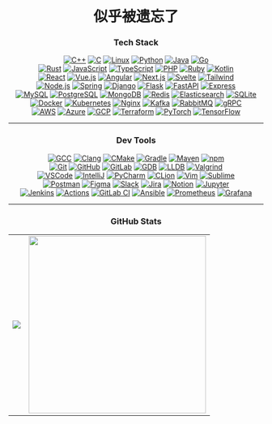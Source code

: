 <div align="center">

# 似乎被遗忘了

### Tech Stack

<p>
<a href="https://en.cppreference.com/w/" target="_blank"><img src="https://img.shields.io/badge/C++-00599C?style=for-the-badge&logo=cplusplus&logoColor=white" alt="C++" /></a>
<a href="https://en.cppreference.com/w/c/language" target="_blank"><img src="https://img.shields.io/badge/C-A8B9CC?style=for-the-badge&logo=c&logoColor=white" alt="C" /></a>
<a href="https://www.kernel.org/" target="_blank"><img src="https://img.shields.io/badge/Linux-FCC624?style=for-the-badge&logo=linux&logoColor=black" alt="Linux" /></a>
<a href="https://www.python.org/" target="_blank"><img src="https://img.shields.io/badge/Python-3776AB?style=for-the-badge&logo=python&logoColor=white" alt="Python" /></a>
<a href="https://www.java.com/" target="_blank"><img src="https://img.shields.io/badge/Java-007396?style=for-the-badge&logo=openjdk&logoColor=white" alt="Java" /></a>
<a href="https://go.dev/" target="_blank"><img src="https://img.shields.io/badge/Go-00ADD8?style=for-the-badge&logo=go&logoColor=white" alt="Go" /></a>
<br>
<a href="https://www.rust-lang.org/" target="_blank"><img src="https://img.shields.io/badge/Rust-000000?style=for-the-badge&logo=rust&logoColor=white" alt="Rust" /></a>
<a href="https://developer.mozilla.org/en-US/docs/Web/JavaScript" target="_blank"><img src="https://img.shields.io/badge/JavaScript-F7DF1E?style=for-the-badge&logo=javascript&logoColor=black" alt="JavaScript" /></a>
<a href="https://www.typescriptlang.org/" target="_blank"><img src="https://img.shields.io/badge/TypeScript-3178C6?style=for-the-badge&logo=typescript&logoColor=white" alt="TypeScript" /></a>
<a href="https://www.php.net/" target="_blank"><img src="https://img.shields.io/badge/PHP-777BB4?style=for-the-badge&logo=php&logoColor=white" alt="PHP" /></a>
<a href="https://www.ruby-lang.org/" target="_blank"><img src="https://img.shields.io/badge/Ruby-CC342D?style=for-the-badge&logo=ruby&logoColor=white" alt="Ruby" /></a>
<a href="https://kotlinlang.org/" target="_blank"><img src="https://img.shields.io/badge/Kotlin-7F52FF?style=for-the-badge&logo=kotlin&logoColor=white" alt="Kotlin" /></a>
<br>
<a href="https://react.dev/" target="_blank"><img src="https://img.shields.io/badge/React-61DAFB?style=for-the-badge&logo=react&logoColor=black" alt="React" /></a>
<a href="https://vuejs.org/" target="_blank"><img src="https://img.shields.io/badge/Vue.js-4FC08D?style=for-the-badge&logo=vuedotjs&logoColor=white" alt="Vue.js" /></a>
<a href="https://angular.io/" target="_blank"><img src="https://img.shields.io/badge/Angular-DD0031?style=for-the-badge&logo=angular&logoColor=white" alt="Angular" /></a>
<a href="https://nextjs.org/" target="_blank"><img src="https://img.shields.io/badge/Next.js-000000?style=for-the-badge&logo=nextdotjs&logoColor=white" alt="Next.js" /></a>
<a href="https://svelte.dev/" target="_blank"><img src="https://img.shields.io/badge/Svelte-FF3E00?style=for-the-badge&logo=svelte&logoColor=white" alt="Svelte" /></a>
<a href="https://tailwindcss.com/" target="_blank"><img src="https://img.shields.io/badge/Tailwind-06B6D4?style=for-the-badge&logo=tailwindcss&logoColor=white" alt="Tailwind" /></a>
<br>
<a href="https://nodejs.org/" target="_blank"><img src="https://img.shields.io/badge/Node.js-339933?style=for-the-badge&logo=nodedotjs&logoColor=white" alt="Node.js" /></a>
<a href="https://spring.io/" target="_blank"><img src="https://img.shields.io/badge/Spring-6DB33F?style=for-the-badge&logo=spring&logoColor=white" alt="Spring" /></a>
<a href="https://www.djangoproject.com/" target="_blank"><img src="https://img.shields.io/badge/Django-092E20?style=for-the-badge&logo=django&logoColor=white" alt="Django" /></a>
<a href="https://flask.palletsprojects.com/" target="_blank"><img src="https://img.shields.io/badge/Flask-000000?style=for-the-badge&logo=flask&logoColor=white" alt="Flask" /></a>
<a href="https://fastapi.tiangolo.com/" target="_blank"><img src="https://img.shields.io/badge/FastAPI-009688?style=for-the-badge&logo=fastapi&logoColor=white" alt="FastAPI" /></a>
<a href="https://expressjs.com/" target="_blank"><img src="https://img.shields.io/badge/Express-000000?style=for-the-badge&logo=express&logoColor=white" alt="Express" /></a>
<br>
<a href="https://www.mysql.com/" target="_blank"><img src="https://img.shields.io/badge/MySQL-4479A1?style=for-the-badge&logo=mysql&logoColor=white" alt="MySQL" /></a>
<a href="https://www.postgresql.org/" target="_blank"><img src="https://img.shields.io/badge/PostgreSQL-4169E1?style=for-the-badge&logo=postgresql&logoColor=white" alt="PostgreSQL" /></a>
<a href="https://www.mongodb.com/" target="_blank"><img src="https://img.shields.io/badge/MongoDB-47A248?style=for-the-badge&logo=mongodb&logoColor=white" alt="MongoDB" /></a>
<a href="https://redis.io/" target="_blank"><img src="https://img.shields.io/badge/Redis-DC382D?style=for-the-badge&logo=redis&logoColor=white" alt="Redis" /></a>
<a href="https://www.elastic.co/" target="_blank"><img src="https://img.shields.io/badge/Elasticsearch-005571?style=for-the-badge&logo=elasticsearch&logoColor=white" alt="Elasticsearch" /></a>
<a href="https://www.sqlite.org/" target="_blank"><img src="https://img.shields.io/badge/SQLite-003B57?style=for-the-badge&logo=sqlite&logoColor=white" alt="SQLite" /></a>
<br>
<a href="https://www.docker.com/" target="_blank"><img src="https://img.shields.io/badge/Docker-2496ED?style=for-the-badge&logo=docker&logoColor=white" alt="Docker" /></a>
<a href="https://kubernetes.io/" target="_blank"><img src="https://img.shields.io/badge/Kubernetes-326CE5?style=for-the-badge&logo=kubernetes&logoColor=white" alt="Kubernetes" /></a>
<a href="https://nginx.org/" target="_blank"><img src="https://img.shields.io/badge/Nginx-009639?style=for-the-badge&logo=nginx&logoColor=white" alt="Nginx" /></a>
<a href="https://kafka.apache.org/" target="_blank"><img src="https://img.shields.io/badge/Kafka-231F20?style=for-the-badge&logo=apachekafka&logoColor=white" alt="Kafka" /></a>
<a href="https://www.rabbitmq.com/" target="_blank"><img src="https://img.shields.io/badge/RabbitMQ-FF6600?style=for-the-badge&logo=rabbitmq&logoColor=white" alt="RabbitMQ" /></a>
<a href="https://grpc.io/" target="_blank"><img src="https://img.shields.io/badge/gRPC-4285F4?style=for-the-badge&logo=google&logoColor=white" alt="gRPC" /></a>
<br>
<a href="https://aws.amazon.com/" target="_blank"><img src="https://img.shields.io/badge/AWS-232F3E?style=for-the-badge&logo=amazonaws&logoColor=white" alt="AWS" /></a>
<a href="https://azure.microsoft.com/" target="_blank"><img src="https://img.shields.io/badge/Azure-0078D4?style=for-the-badge&logo=microsoftazure&logoColor=white" alt="Azure" /></a>
<a href="https://cloud.google.com/" target="_blank"><img src="https://img.shields.io/badge/GCP-4285F4?style=for-the-badge&logo=googlecloud&logoColor=white" alt="GCP" /></a>
<a href="https://www.terraform.io/" target="_blank"><img src="https://img.shields.io/badge/Terraform-7B42BC?style=for-the-badge&logo=terraform&logoColor=white" alt="Terraform" /></a>
<a href="https://pytorch.org/" target="_blank"><img src="https://img.shields.io/badge/PyTorch-EE4C2C?style=for-the-badge&logo=pytorch&logoColor=white" alt="PyTorch" /></a>
<a href="https://www.tensorflow.org/" target="_blank"><img src="https://img.shields.io/badge/TensorFlow-FF6F00?style=for-the-badge&logo=tensorflow&logoColor=white" alt="TensorFlow" /></a>
</p>

---

### Dev Tools

<p>
<a href="https://gcc.gnu.org/" target="_blank"><img src="https://img.shields.io/badge/GCC-1575F9?style=for-the-badge&logo=gnu&logoColor=white" alt="GCC" /></a>
<a href="https://clang.llvm.org/" target="_blank"><img src="https://img.shields.io/badge/Clang-262D3A?style=for-the-badge&logo=llvm&logoColor=white" alt="Clang" /></a>
<a href="https://cmake.org/" target="_blank"><img src="https://img.shields.io/badge/CMake-064F8C?style=for-the-badge&logo=cmake&logoColor=white" alt="CMake" /></a>
<a href="https://gradle.org/" target="_blank"><img src="https://img.shields.io/badge/Gradle-02303A?style=for-the-badge&logo=gradle&logoColor=white" alt="Gradle" /></a>
<a href="https://maven.apache.org/" target="_blank"><img src="https://img.shields.io/badge/Maven-C71A36?style=for-the-badge&logo=apachemaven&logoColor=white" alt="Maven" /></a>
<a href="https://www.npmjs.com/" target="_blank"><img src="https://img.shields.io/badge/npm-CB3837?style=for-the-badge&logo=npm&logoColor=white" alt="npm" /></a>
<br>
<a href="https://git-scm.com/" target="_blank"><img src="https://img.shields.io/badge/Git-F05032?style=for-the-badge&logo=git&logoColor=white" alt="Git" /></a>
<a href="https://github.com/" target="_blank"><img src="https://img.shields.io/badge/GitHub-181717?style=for-the-badge&logo=github&logoColor=white" alt="GitHub" /></a>
<a href="https://gitlab.com/" target="_blank"><img src="https://img.shields.io/badge/GitLab-FCA121?style=for-the-badge&logo=gitlab&logoColor=white" alt="GitLab" /></a>
<a href="https://www.sourceware.org/gdb/" target="_blank"><img src="https://img.shields.io/badge/GDB-FF6C37?style=for-the-badge&logo=gnu&logoColor=white" alt="GDB" /></a>
<a href="https://lldb.llvm.org/" target="_blank"><img src="https://img.shields.io/badge/LLDB-262D3A?style=for-the-badge&logo=llvm&logoColor=white" alt="LLDB" /></a>
<a href="https://valgrind.org/" target="_blank"><img src="https://img.shields.io/badge/Valgrind-CA1F24?style=for-the-badge&logo=valgrind&logoColor=white" alt="Valgrind" /></a>
<br>
<a href="https://code.visualstudio.com/" target="_blank"><img src="https://img.shields.io/badge/VSCode-007ACC?style=for-the-badge&logo=visualstudiocode&logoColor=white" alt="VSCode" /></a>
<a href="https://www.jetbrains.com/idea/" target="_blank"><img src="https://img.shields.io/badge/IntelliJ-000000?style=for-the-badge&logo=intellijidea&logoColor=white" alt="IntelliJ" /></a>
<a href="https://www.jetbrains.com/pycharm/" target="_blank"><img src="https://img.shields.io/badge/PyCharm-000000?style=for-the-badge&logo=pycharm&logoColor=white" alt="PyCharm" /></a>
<a href="https://www.jetbrains.com/clion/" target="_blank"><img src="https://img.shields.io/badge/CLion-000000?style=for-the-badge&logo=clion&logoColor=white" alt="CLion" /></a>
<a href="https://www.vim.org/" target="_blank"><img src="https://img.shields.io/badge/Vim-019733?style=for-the-badge&logo=vim&logoColor=white" alt="Vim" /></a>
<a href="https://www.sublimetext.com/" target="_blank"><img src="https://img.shields.io/badge/Sublime-FF9800?style=for-the-badge&logo=sublimetext&logoColor=white" alt="Sublime" /></a>
<br>
<a href="https://www.postman.com/" target="_blank"><img src="https://img.shields.io/badge/Postman-FF6C37?style=for-the-badge&logo=postman&logoColor=white" alt="Postman" /></a>
<a href="https://www.figma.com/" target="_blank"><img src="https://img.shields.io/badge/Figma-F24E1E?style=for-the-badge&logo=figma&logoColor=white" alt="Figma" /></a>
<a href="https://slack.com/" target="_blank"><img src="https://img.shields.io/badge/Slack-4A154B?style=for-the-badge&logo=slack&logoColor=white" alt="Slack" /></a>
<a href="https://www.atlassian.com/software/jira" target="_blank"><img src="https://img.shields.io/badge/Jira-0052CC?style=for-the-badge&logo=jira&logoColor=white" alt="Jira" /></a>
<a href="https://www.notion.so/" target="_blank"><img src="https://img.shields.io/badge/Notion-000000?style=for-the-badge&logo=notion&logoColor=white" alt="Notion" /></a>
<a href="https://jupyter.org/" target="_blank"><img src="https://img.shields.io/badge/Jupyter-F37626?style=for-the-badge&logo=jupyter&logoColor=white" alt="Jupyter" /></a>
<br>
<a href="https://www.jenkins.io/" target="_blank"><img src="https://img.shields.io/badge/Jenkins-D24939?style=for-the-badge&logo=jenkins&logoColor=white" alt="Jenkins" /></a>
<a href="https://github.com/features/actions" target="_blank"><img src="https://img.shields.io/badge/Actions-2088FF?style=for-the-badge&logo=githubactions&logoColor=white" alt="Actions" /></a>
<a href="https://about.gitlab.com/stages-devops-lifecycle/continuous-integration/" target="_blank"><img src="https://img.shields.io/badge/GitLab_CI-FCA121?style=for-the-badge&logo=gitlab&logoColor=white" alt="GitLab CI" /></a>
<a href="https://www.ansible.com/" target="_blank"><img src="https://img.shields.io/badge/Ansible-EE0000?style=for-the-badge&logo=ansible&logoColor=white" alt="Ansible" /></a>
<a href="https://prometheus.io/" target="_blank"><img src="https://img.shields.io/badge/Prometheus-E6522C?style=for-the-badge&logo=prometheus&logoColor=white" alt="Prometheus" /></a>
<a href="https://grafana.com/" target="_blank"><img src="https://img.shields.io/badge/Grafana-F46800?style=for-the-badge&logo=grafana&logoColor=white" alt="Grafana" /></a>
</p>

---

<h3 align="center">GitHub Stats</h3>
<table cellspacing="0" cellpadding="0">
  <tr>
    <td align="center"><img src="https://github-readme-stats.vercel.app/api?username=MIHHHIM&theme=transparent&hide_border=true&include_all_commits=true&no-bg=true&rank_icon=github"></td>
    <td align="center"><img width="350" src="https://github-readme-stats.vercel.app/api/top-langs/?username=MIHHHIM&theme=transparent&hide_border=true&include_all_commits=false&count_private=false&layout=compact&no-bg=true"></td>
  </tr>
</table>

</div>
